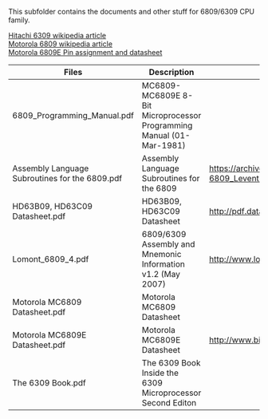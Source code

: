 This subfolder contains the documents and other stuff for 6809/6309 CPU family.

[Hitachi 6309 wikipedia article](https://en.wikipedia.org/wiki/Hitachi_6309)<br/>
[Motorola 6809 wikipedia article](https://en.wikipedia.org/wiki/Motorola_6809)<br/>
[Motorola 6809E Pin assignment and datasheet](http://www.msarnoff.org/chipdb/6809E)

| Files | Description | Source |
| ----- | ----------- | ------ |
| 6809_Programming_Manual.pdf | MC6809-MC6809E 8-Bit Microprocessor Programming Manual (01-Mar-1981) | |
| Assembly Language Subroutines for the 6809.pdf | Assembly Language Subroutines for the 6809 | https://archive.org/details/assembly-language-subroutines-for-the-6809_Leventhal |
| HD63B09, HD63C09 Datasheet.pdf | HD63B09, HD63C09 Datasheet | http://pdf.datasheetcatalog.com/datasheets2/26/2677842_1.pdf |
| Lomont_6809_4.pdf | 6809/6309 Assembly and Mnemonic Information v1.2 (May 2007) | http://www.lomont.org/software/misc/coco/Lomont_6809_4.pdf |
| Motorola MC6809 Datasheet.pdf | Motorola MC6809 Datasheet | |
| Motorola MC6809E Datasheet.pdf | Motorola MC6809E Datasheet | http://www.bitsavers.org/components/motorola/_dataSheets/6809E.pdf |
| The 6309 Book.pdf | The 6309 Book<br/>Inside the 6309 Microprocessor Second Editon | |
